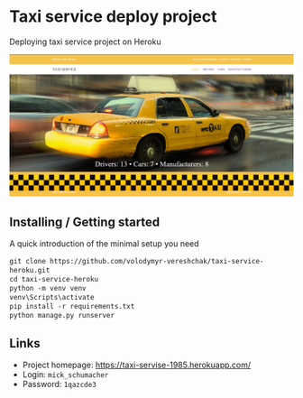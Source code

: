 # Taxi service deploy project

Deploying taxi service project on Heroku

![img.png](img.png)

## Installing / Getting started

A quick introduction of the minimal setup you need

```shell
git clone https://github.com/volodymyr-vereshchak/taxi-service-heroku.git
cd taxi-service-heroku
python -m venv venv
venv\Scripts\activate
pip install -r requirements.txt
python manage.py runserver
```

## Links
- Project homepage: https://taxi-servise-1985.herokuapp.com/
- Login: `mick_schumacher`
- Password: `1qazcde3`
